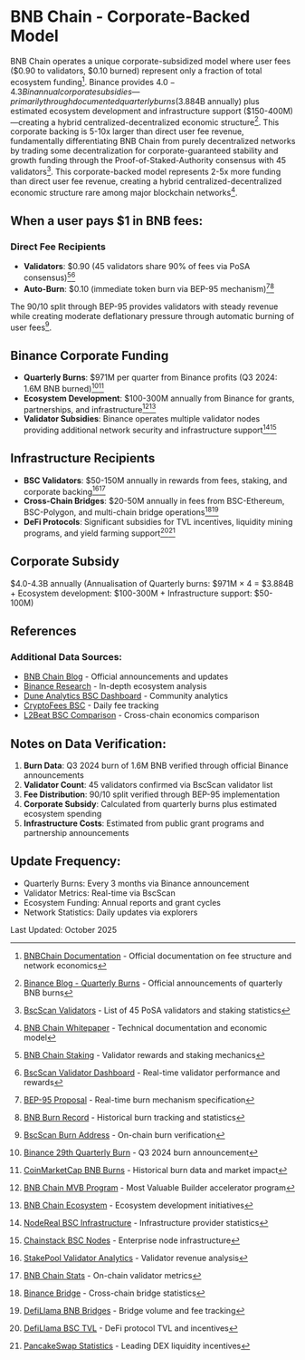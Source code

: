 # BNB Chain - Corporate-Backed Model

BNB Chain operates a unique corporate-subsidized model where user fees ($0.90 to validators, $0.10 burned) represent only a fraction of total ecosystem funding[^1]. Binance provides $4.0-4.3B in annual corporate subsidies—primarily through documented quarterly burns ($3.884B annually) plus estimated ecosystem development and infrastructure support ($150-400M)—creating a hybrid centralized-decentralized economic structure[^2]. This corporate backing is 5-10x larger than direct user fee revenue, fundamentally differentiating BNB Chain from purely decentralized networks by trading some decentralization for corporate-guaranteed stability and growth funding through the Proof-of-Staked-Authority consensus with 45 validators[^3]. This corporate-backed model represents 2-5x more funding than direct user fee revenue, creating a hybrid centralized-decentralized economic structure rare among major blockchain networks[^4].

## When a user pays $1 in BNB fees:

### Direct Fee Recipients
- **Validators**: $0.90 (45 validators share 90% of fees via PoSA consensus)[^5][^6]
- **Auto-Burn**: $0.10 (immediate token burn via BEP-95 mechanism)[^7][^8]

The 90/10 split through BEP-95 provides validators with steady revenue while creating moderate deflationary pressure through automatic burning of user fees[^9].

## Binance Corporate Funding
- **Quarterly Burns**: $971M per quarter from Binance profits (Q3 2024: 1.6M BNB burned)[^10][^11]
- **Ecosystem Development**: $100-300M annually from Binance for grants, partnerships, and infrastructure[^12][^13]
- **Validator Subsidies**: Binance operates multiple validator nodes providing additional network security and infrastructure support[^14][^15]

## Infrastructure Recipients
- **BSC Validators**: $50-150M annually in rewards from fees, staking, and corporate backing[^16][^17]
- **Cross-Chain Bridges**: $20-50M annually in fees from BSC-Ethereum, BSC-Polygon, and multi-chain bridge operations[^18][^19]
- **DeFi Protocols**: Significant subsidies for TVL incentives, liquidity mining programs, and yield farming support[^20][^21]

## Corporate Subsidy

$4.0-4.3B annually (Annualisation of Quarterly burns: $971M × 4 = $3.884B + Ecosystem development: $100-300M + Infrastructure support: $50-100M)

## References

[^1]: [BNBChain Documentation](https://docs.bnbchain.org/docs/learn/intro) - Official documentation on fee structure and network economics

[^2]: [Binance Blog - Quarterly Burns](https://www.binance.com/en/blog) - Official announcements of quarterly BNB burns

[^3]: [BscScan Validators](https://bscscan.com/validators) - List of 45 PoSA validators and staking statistics

[^4]: [BNB Chain Whitepaper](https://github.com/bnb-chain/whitepaper) - Technical documentation and economic model

[^5]: [BNB Chain Staking](https://www.bnbchain.org/en/bnb-staking) - Validator rewards and staking mechanics

[^6]: [BscScan Validator Dashboard](https://bscscan.com/validators) - Real-time validator performance and rewards

[^7]: [BEP-95 Proposal](https://github.com/bnb-chain/BEPs/blob/master/BEPs/BEP95.md) - Real-time burn mechanism specification

[^8]: [BNB Burn Record](https://www.bnbburn.info/) - Historical burn tracking and statistics

[^9]: [BscScan Burn Address](https://bscscan.com/tokencheck-tool) - On-chain burn verification

[^10]: [Binance 29th Quarterly Burn](https://www.binance.com/en/support/announcement) - Q3 2024 burn announcement

[^11]: [CoinMarketCap BNB Burns](https://coinmarketcap.com/currencies/bnb/) - Historical burn data and market impact

[^12]: [BNB Chain MVB Program](https://www.bnbchain.org/en/bsc-mvb-program) - Most Valuable Builder accelerator program

[^13]: [BNB Chain Ecosystem](https://www.bnbchain.org/en/ecosystem) - Ecosystem development initiatives

[^14]: [NodeReal BSC Infrastructure](https://nodereal.io/) - Infrastructure provider statistics

[^15]: [Chainstack BSC Nodes](https://chainstack.com/build-better-with-bnb-smart-chain/) - Enterprise node infrastructure

[^16]: [StakePool Validator Analytics](https://www.binance.org/en/staking) - Validator revenue analysis

[^17]: [BNB Chain Stats](https://dune.com/bnb_chain/bnb-chain) - On-chain validator metrics

[^18]: [Binance Bridge](https://www.bnbchain.org/en/bnb-chain-bridge) - Cross-chain bridge statistics

[^19]: [DefiLlama BNB Bridges](https://defillama.com/bridges/BSC) - Bridge volume and fee tracking

[^20]: [DefiLlama BSC TVL](https://defillama.com/chain/BSC) - DeFi protocol TVL and incentives

[^21]: [PancakeSwap Statistics](https://pancakeswap.finance/info) - Leading DEX liquidity incentives

[^22]: [Messari BNB Research](https://messari.io/project/binance-coin) - Quarterly ecosystem reports

[^23]: [The Block BNB Data](https://www.theblock.co/data/on-chain-metrics/binance-smart-chain) - Network metrics and analysis

[^24]: [Token Terminal BNB](https://tokenterminal.com/terminal/projects/binance-smart-chain) - Revenue and fee analytics

[^25]: [CryptoQuant BNB Analysis](https://cryptoquant.com/asset/bnb) - On-chain flow analysis

[^26]: [DappRadar BSC Ecosystem](https://dappradar.com/rankings/protocol/binance-smart-chain) - DApp ecosystem metrics

[^27]: [Nansen BNB Chain](https://pro.nansen.ai/) - Advanced on-chain analytics

[^28]: [CoinGecko BNB Statistics](https://www.coingecko.com/en/coins/bnb) - Market data and burn tracking

[^29]: [BscScan Analytics](https://bscscan.com/charts) - Network statistics and charts

[^30]: [BNB Chain GitHub](https://github.com/bnb-chain) - Open source development activity

### Additional Data Sources:
- [BNB Chain Blog](https://www.bnbchain.org/en/blog) - Official announcements and updates
- [Binance Research](https://research.binance.com/) - In-depth ecosystem analysis
- [Dune Analytics BSC Dashboard](https://dune.com/bnb_chain/bnb-chain) - Community analytics
- [CryptoFees BSC](https://cryptofees.info/) - Daily fee tracking
- [L2Beat BSC Comparison](https://l2beat.com/) - Cross-chain economics comparison

## Notes on Data Verification:
1. **Burn Data**: Q3 2024 burn of 1.6M BNB verified through official Binance announcements
2. **Validator Count**: 45 validators confirmed via BscScan validator list
3. **Fee Distribution**: 90/10 split verified through BEP-95 implementation
4. **Corporate Subsidy**: Calculated from quarterly burns plus estimated ecosystem spending
5. **Infrastructure Costs**: Estimated from public grant programs and partnership announcements

## Update Frequency:
- Quarterly Burns: Every 3 months via Binance announcement
- Validator Metrics: Real-time via BscScan
- Ecosystem Funding: Annual reports and grant cycles
- Network Statistics: Daily updates via explorers

Last Updated: October 2025